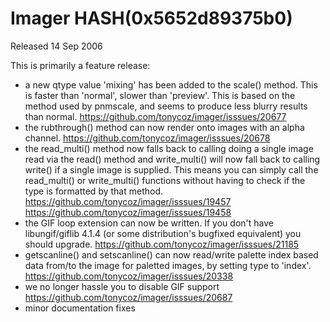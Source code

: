 # Imager HASH(0x5652d89375b0)

Released 14 Sep 2006

This is primarily a feature release:
- a new qtype value 'mixing' has been added to the scale() method. This is faster than 'normal', slower than 'preview'. This is based on the method used by pnmscale, and seems to produce less blurry results than normal. https://github.com/tonycoz/imager/isssues/20677 
- the rubthrough() method can now render onto images with an alpha channel. https://github.com/tonycoz/imager/isssues/20678 
- the read_multi() method now falls back to calling doing a single image read via the read() method and write_multi() will now fall back to calling write() if a single image is supplied. This means you can simply call the read_multi() or write_multi() functions without having to check if the type is formatted by that method. https://github.com/tonycoz/imager/isssues/19457 https://github.com/tonycoz/imager/isssues/19458 
- the GIF loop extension can now be written. If you don't have libungif/giflib 4.1.4 (or some distribution's bugfixed equivalent) you should upgrade. https://github.com/tonycoz/imager/isssues/21185 
- getscanline() and setscanline() can now read/write palette index based data from/to the image for paletted images, by setting type to 'index'. https://github.com/tonycoz/imager/isssues/20338 
- we no longer hassle you to disable GIF support https://github.com/tonycoz/imager/isssues/20687 
- minor documentation fixes